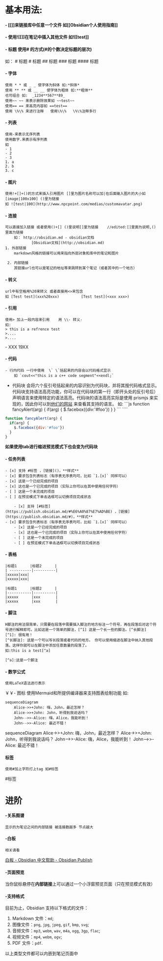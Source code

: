 # 基本用法:


#### - [[]]来链接库中任意一个文件  如[[Obsidian个人使用指南]]

#### - 使用![[]]在笔记中插入其他文件 如![[test]]
#### - 标题 使用# 的方式(#的个数决定标题的层次)
   如： \# 标题
   \# 标题
   \#\# 标题
   \#\#\# 标题
   \#\#\#\# 标题

#### - 字体 
	使用 * * 或 _ _ 使字体为斜体 如:*斜体*
	使用 ** ** 或 __ __ 使字体为粗体 如:**粗体**
	也可组合 如:  _1234**567**89_
	使用~~ ~~ 来表示删除效果如 ~~test~~
	使用== == 来高亮内容如 ==test==
	使用 \%\% 来进行注释   使用\%\%   \%\%注释多行

#### - 列表
	使用-来表示无序列表
	使用数字.来表示有序列表
	如
	- 1
	- 2
	- 3
	1. a
	2. b
	3. c

#### - 图片
	使用!+[]+()的方式来插入引用图片 []里为图片名称可以加|在后面输入图片的大小如[image|100x100] ()里为链接
	如 ![test|100](http://www.npcpoint.com/medias/customavatar.png)

#### - 连接
	可以直接加入链接 或者使用()+[] ()里说明[]里为链接    //edited:[]里面为说明,()里面为链接
		如： http://obsidian.md - obsidian文档
		        [Obsidian文档](http://obsidian.md)
	1. 外部链接
		markdown风格的链接可以用来指向外部对象和库中的笔记和图片 
	
	 2. 内部链接
		其链接url也可以是笔记的地址等来跳转到某个笔记（或者其中的一个地方）

#### - 转义
	url中有空格用%20来转义 或者直接用<>来包含
	如 [Test test](xxx%20xxx)          [Test test](<xxx xxx>)

#### - 引用
	使用> 加上一段内容来引用    用 \\- 转义-   
	如:
	> this is a refrence test
	>....
	>....

\- XXX 19XX

#### - 代码
	- 行内代码 一行中使用  \` \`括起来的内容会以代码格式显示
		如 `cout<<"this is a c++ code segment"<<endl;`

- 代码块 会将六个反引号括起来的内容识别为代码块，并将其按代码格式显示。代码块支持语法高亮功能，你可以在代码块的第一行（即开头处的反引号后）声明语言来使用特定的语法高亮。代码块的语法高亮实际是使用 prismjs 来实现的，因此你可以到[他们的网站](https://prismjs.com/#supported-languages) 来查看其支持的语言。
		如:
			\`\`\`js
			function fancyAlert(arg) {
				if(arg) {
				    $.facebox({div:'#foo'})
				  }
			}
			\`\`\`
			````

```js
function fancyAlert(arg) {
  if(arg) {
    $.facebox({div:'#foo'})
  }
}
```
**如果使用tab进行缩进预览模式下也会变为代码块**
#### - 任务列表
	- [x] 支持 #标签 ，[链接]()，**样式**
	- [x] 要求包含列表标志（有序表无序表均可，比如 `1.[x]` 同样可以）
	- [x] 这是一个已经完成的项目
	- [x] 这也是一个已完成的项目（实际上你可以在其中使用任何字符）
	- [ ] 这是一个未完成的项目
	- [ ] 在预览模式下单击选框可以切换项目完成状态
```
	- [x] 支持 [#标签](https://publish.obsidian.md/#%E6%A0%87%E7%AD%BE) ，[链接](https://publish.obsidian.md/#)，**样式**
- [x] 要求包含列表标志（有序表无序表均可，比如 `1.[x]` 同样可以）
	- [x] 这是一个已经完成的项目
	- [x] 这也是一个已完成的项目（实际上你可以在其中使用任何字符）
	- [ ] 这是一个未完成的项目
	- [ ] 在预览模式下单击选框可以切换项目完成状态
```

#### - 表格
```
|标题1      |标题2      |
| ----------|----------|
|xxxxx|xxx|
|xxxxx|xxx|
```

	|标题1      |标题2      |
	|-----------|----------|
	|xxxxx      |xxx       |
	|xxxxx      |xxx       |


#### - 脚注
	H脚注的用法很简单，只需要在段落中需要插入脚注的地方标注一个符号，再在段落后对这个符号进行解释即可。比如这是一个简单的脚注，[^1] 这是一个长一些的脚注。[^长脚注] 
	[^1]: 很有用！ 
	[^长脚注]: 这是一个可以写长段落或者代码的地方。 你可以使用缩进在脚注中纳入其他段落。这样你就可以在脚注中添加任意数量的段落了。
	如:this is a test[^a]

	[^a]:这是一个脚注


#### - 数学公式
	使用LaTeX语法进行表示


￥￥- 图标
	使用Mermaid和所提供编译器来支持图表绘制功能
	如:
```
sequenceDiagram
    Alice->>+John: 嗨，John，最近怎样？
    Alice->>+John: John，听得到我说话吗？
    John-->>-Alice: 嗨，Alice，我能听到！
    John-->>-Alice: 最近不错！
```
sequenceDiagram
    Alice->>+John: 嗨，John，最近怎样？
    Alice->>+John: John，听得到我说话吗？
    John-->>-Alice: 嗨，Alice，我能听到！
    John-->>-Alice: 最近不错！


#### 标签
	使用#加上字符打上tag 如#标签  
#标签    


# 进阶

#### -关系图谱
	显示的为笔记之间的内部链接 被连接数越多 节点越大


#### -白板
	相关请看
[白板 - Obsidian 中文帮助 - Obsidian Publish](https://publish.obsidian.md/help-zh/%E6%8F%92%E4%BB%B6/%E7%99%BD%E6%9D%BF)

#### -页面预览
当你鼠标悬停在**内部链接**上可以通过一个小浮窗预览页面（只在预览模式有效）

#### -支持格式
目前为止，Obsidian 支持以下格式的文件：

1. Markdown 文件：`md`;
2. 图像文件：`png`, `jpg`, `jpeg`, `gif`, `bmp`, `svg`;
3. 音频文件：`mp3`, `webm`, `wav`, `m4a`, `ogg`, `3gp`, `flac`;
4. 视频文件：`mp4`, `webm`, `ogv`;
5. PDF 文件：`pdf`.

以上类型文件都可以内嵌到笔记页面中

